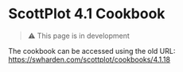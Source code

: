 # ScottPlot 4.1 Cookbook

> ⚠️ This page is in development

The cookbook can be accessed using the old URL:\
https://swharden.com/scottplot/cookbooks/4.1.18